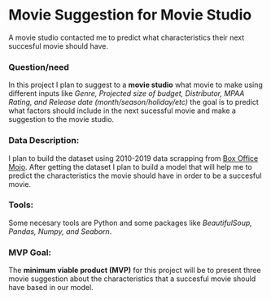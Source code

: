 # Movie Suggestion for Movie Studio
A movie studio contacted me to predict what characteristics their next succesful movie should have.


### Question/need
In this project I plan to suggest to a **movie studio** what movie to make using different inputs like *Genre, Projected size of budget, Distributor, MPAA Rating, and Release date (month/season/holiday/etc)* the goal is to predict what factors should include in the next sucessful movie and make a suggestion to the movie studio.


### Data Description:
I plan to build the dataset using 2010-2019 data scrapping from [Box Office Mojo](http://boxofficemojo.com). After getting the dataset I plan to build a model that will help me to predict the characteristics the movie should have in order to be a succesful movie. 

### Tools:
Some necesary tools are Python and some packages like *BeautifulSoup, Pandas, Numpy, and Seaborn*.

### MVP Goal:
The **minimum viable product (MVP)** for this project will be to present three movie suggestion about the characteristics that a succesful movie should have based in our model.
